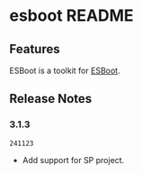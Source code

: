# esboot README

## Features

ESBoot is a toolkit for [ESBoot](https://esboot.js.org).

## Release Notes

### 3.1.3

`241123`

- Add support for SP project.
